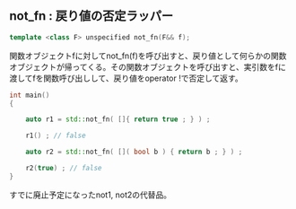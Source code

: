 ## not_fn : 戻り値の否定ラッパー

~~~c++
template <class F> unspecified not_fn(F&& f);
~~~

関数オブジェクトfに対してnot_fn(f)を呼び出すと、戻り値として何らかの関数オブジェクトが帰ってくる。その関数オブジェクトを呼び出すと、実引数をfに渡してfを関数呼び出しして、戻り値をoperator !で否定して返す。

~~~cpp
int main()
{

    auto r1 = std::not_fn( []{ return true ; } ) ;

    r1() ; // false

    auto r2 = std::not_fn( []( bool b ) { return b ; } ) ;

    r2(true) ; // false
}
~~~

すでに廃止予定になったnot1, not2の代替品。
